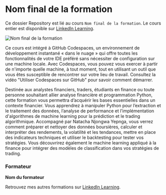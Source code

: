 # Nom final de la formation

Ce dossier Repository est lié au cours `Nom final de la formation`. Le cours entier est disponible sur [LinkedIn Learning][lil-course-url].

![Nom final de la formation][lil-thumbnail-url] 

Ce cours est intégré à GitHub Codespaces, un environnement de développement instantané « dans le nuage » qui offre toutes les fonctionnalités de votre IDE préféré sans nécessiter de configuration sur une machine locale. Avec Codespaces, vous pouvez vous exercer à partir de n'importe quelle machine, à tout moment, tout en utilisant un outil que vous êtes susceptible de rencontrer sur votre lieu de travail. Consultez la vidéo "Utiliser Codespaces sur GitHub" pour savoir comment démarrer.    

Destinée aux analystes financiers, traders, étudiants en finance ou toute personne souhaitant allier analyse financière et programmation Python, cette formation vous permettra d’acquérir les bases essentielles dans un contexte financier. Vous apprendrez à manipuler Python pour l’extraction et le traitement des données, l’analyse de performance et l’implémentation d'algorithmes de machine learning pour la prédiction et le trading algorithmique. Accompagné par Natacha Njongwa Yepnga, vous verrez comment préparer et nettoyer des données boursières, calculer et interpréter des rendements, la volatilité et les tendances, mettre en place des indicateurs techniques et utiliser le backtesting pour tester vos stratégies. Vous découvrirez également le machine learning appliqué à la finance pour intégrer des modèles de classification dans vos stratégies de trading.


### Formateur

**Nom du formateur** 

 Retrouvez mes autres formations sur [LinkedIn Learning][lil-URL-trainer].

[0]: # (Replace these placeholder URLs with actual course URLs)
[lil-course-url]: https://www.linkedin.com/learning/python-pour-la-finance/bienvenue-dans-python-pour-la-finance
[lil-thumbnail-url]: https://media.licdn.com/dms/image/v2/D4D0DAQGKBNGJ1IOgtQ/learning-public-crop_675_1200/B4DZcW83XoIAAc-/0/1748436744462?e=2147483647&v=beta&t=BKpYVJ-27aEr2Hc7dygdwKtNWsyiQJ6ww88k-8cn9kU
[lil-URL-trainer]: https://www.linkedin.com/learning/instructors/natacha-njongwa-yepnga

[1]: # (End of FR-Instruction ###############################################################################################)
